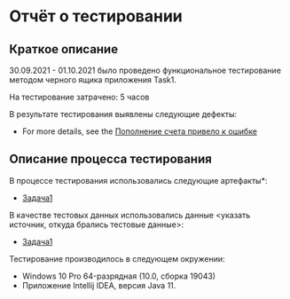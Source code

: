 # Отчёт о тестировании <Intellij IDEA>

## Краткое описание

30.09.2021 - 01.10.2021 было проведено функциональное тестирование методом черного ящика приложения Task1.

На тестирование затрачено: 5 часов

В результате тестирования выявлены следующие дефекты:
* For more details, see the [Пополнение счета привело к ошибке](https://github.com/DmitryK8/DZ1-Java/issues/1)


## Описание процесса тестирования

В процессе тестирования использовались следующие артефакты*:
* [Задача1](https://github.com/netology-code/javaqa-homeworks/blob/master/intro/MERGED.md)




В качестве тестовых данных использовались данные <указать источник, откуда брались тестовые данные>:
* [Задача1](https://github.com/netology-code/javaqa-homeworks/blob/master/intro/MERGED.md)

Тестирование производилось в следующем окружении:
* Windows 10 Pro 64-разрядная (10.0, сборка 19043)
* Приложение Intellij IDEA, версия Java 11.
